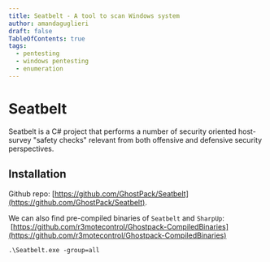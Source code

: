 ```yaml
---
title: Seatbelt - A tool to scan Windows system
author: amandaguglieri
draft: false
TableOfContents: true
tags:
  - pentesting
  - windows pentesting
  - enumeration
---
```


# Seatbelt

Seatbelt is a C# project that performs a number of security oriented host-survey "safety checks" relevant from both offensive and defensive security perspectives.

## Installation

Github repo: [https://github.com/GhostPack/Seatbelt](https://github.com/GhostPack/Seatbelt).

We can also find pre-compiled binaries of `Seatbelt` and `SharpUp`:  [https://github.com/r3motecontrol/Ghostpack-CompiledBinaries](https://github.com/r3motecontrol/Ghostpack-CompiledBinaries)

```
.\Seatbelt.exe -group=all

```